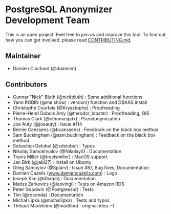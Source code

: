 PostgreSQL Anonymizer Development Team
===============================================================================

This is an open project. Feel free to join us and improve this tool. To find out
how you can get involved, please read [CONTRIBUTING.md].


[CONTRIBUTING.md]: CONTRIBUTING.md

Maintainer
-------------------------------------------------------------------------------

* Damien Clochard (@daamien)


Contributors
-------------------------------------------------------------------------------

* Gunnar "Nick" Bluth (@nickbluth) : Some additional functions
* Yann ROBIN (@me.show) : version() function and DBAAS install
* Christophe Courtois (@Krysztophe) : Proofreading
* Pierre-Henri Dubois Amy (@theodor_lobster) : Proofreading, GIS
* Thomas Clark (@cthomaspdx) : Pseudonymization
* Joe Auty (@joeauty) : Issue #114
* Bernie Caessens (@bcaessens) : Feedback on the black box method
* Sam Buckingham (@sam.buckingham) : Feedback on the black box method
* Sebastien Delobel (@sdelobel) : Typos
* Nikolay Samokhvalov (@NikolayS) : Documentation
* Travis Miller (@travismiller) : MacOS support
* Jan Birk (@jabi27) : Install on Ubuntu
* Olleg Samoylov (@Splarv) : Issue #87, Bug fixes, Documentation
* Damien Cazeils (www.damiencazeils.com) : Logo
* Ioseph Kim (@i0seph) : Documentation
* Matiss Zarkevics (@leovingi) : Tests on Amazon RDS
* Peter Goodwin (@Postgressor) : Tests
* Tim (@roconda) : Documentation
* Michał Lipka (@michallipka) : Tests and typos
* Thibaut Madeleine (@madtibo) : original idea :-)
